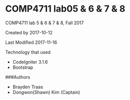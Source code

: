 # COMP4711 lab05 & 6 & 7 & 8
COMP4711 lab 5 & 6 & 7 & 8, Fall 2017

Created by
 2017-10-12
 
Last Modified
 2017-11-16

Technology that used
- CodeIgniter 3.1.6
- Bootstrap

###Authors
- Brayden Traas
- Dongwon(Shawn) Kim (Captain)
###
